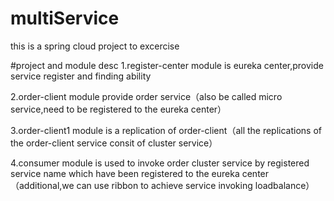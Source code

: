 # multiService
this is a spring cloud project to excercise

#project and module desc
1.register-center module 
is eureka center,provide service register and finding ability

2.order-client module 
provide order service（also be called micro service,need to be registered to the eureka center）

3.order-client1 module 
is a replication of order-client（all the replications of the order-client service consit of cluster service）

4.consumer module 
is used to invoke order cluster service by registered service name which have been registered to the eureka center
（additional,we can use ribbon to achieve service invoking loadbalance）
